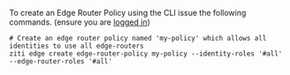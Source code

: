 To create an Edge Router Policy using the CLI issue the following commands. (ensure you are [logged in](../../../cli/logging-in))

    # Create an edge router policy named 'my-policy' which allows all identities to use all edge-routers 
    ziti edge create edge-router-policy my-policy --identity-roles '#all' --edge-router-roles '#all'
